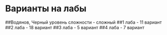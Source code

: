 # Варианты на лабы

##Водянов, Черный	уровень сложности - сложный	
##1 лаба - 11 вариант
##2 лаба - 18 вариант
##3 лаба - 5 вариант
##4 лаба - 7 вариант
